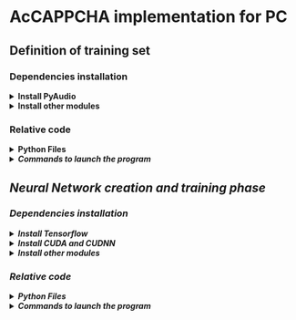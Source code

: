 # AcCAPPCHA implementation for PC
## Definition of training set
### Dependencies installation
<details><summary><b>Install PyAudio</b></summary>
<b><i>Linux:</i></b><br>
  <code>
  sudo apt install portaudio19-dev
  pip3 install pyaudio
  </code><br><br>
  <b><i>Windows:</i></b><br>
  Check the version and either you have 64 or 32 Python just open python on terminal, obtaining for example this result:<br>
  <img src="img/version_python.PNG" width="650" alt="version_python"><br>
  Download from the appropriate <i>.whl</i> file from [here](https://www.lfd.uci.edu/~gohlke/pythonlibs/#pyaudio). An example of the name of this file is <b>PyAudio‑0.2.11‑cp37‑cp37m‑win_amd64.whl</b><br><br>
  Then go to the download folder and install it through the command:<br>
  <code>
  pip3 install PyAudio-0.2.11-cp37-cp37m-win_amd64.whl
  </code><br>
  or<br>
  <code>
  python3 -m pip install PyAudio-0.2.11-cp37-cp37m-win_amd64.whl
  </code>
</details>
<details><summary><b>Install other modules</b></summary>
  Type the following command on terminal:<br>
  <code>
  pip3 install matplotlib pyaudio scipy numpy wave pynput Datetime termcolor argparse csv colorama
  </code><br>
  or<br>
  <code>
  python3 -m pip install matplotlib pyaudio scipy numpy wave pynput Datetime termcolor argparse csv colorama
  </code>
</details>

### Relative code
<details><summary><b>Python Files</b></summary>
  <ul>
  <li><i><b>AcquireAudio.py</b></i><br>File with <i>AcquireAudio<i> class definition that is used to create an object for audio recording and key logging in parallel.</li>
  <li><i><b>ExtractFeatures.py</b></i><br>File with <i>ExtractFeatures<i> class definition that is used to create an object for the analysis and extraction of an audio signal.</li>
  <li><i><b>PlotExtract.py</b></i><br>File with <i>PlotExtract<i> class definition that is used to plot or extract features from audios in an input folder.</li>
  <li><i><b>DatasetAcquisition.py</b></i><br>Main file with command line arguments and creation of objects of other classes.</li>
  </ul>
</details>
<details><summary><b>Commands to launch the program</b></summary>
  <code>
  python3 DatasetAcquisition.py
  </code>
</details>


## Neural Network creation and training phase
### Dependencies installation
<details><summary><b>Install Tensorflow</b></summary>
  Run the following command on terminal:<br>
  <code>
  pip3 install tensorflow
  </code><br>
  or<br>
  <code>
  python3 -m pip install tensorflow
  </code><br>
  Instead of installing <i>tensorflow</i>, I installed <i>tensorflow-gui</i> on Windows to exploit the computation power of my GPU Nvidia GTX 1050 Ti.<br><br>
  <b><i>Linux:</i></b><br>
  I needed to explicitly install keras after tensorflow, using:
  <code>
  pip3 install keras
  </code><br><br>
  <b><i>Windows:</i></b><br>
  Before running the previous command on cmd (as administrator) you need to manage MAX_PATH limitations
  of Windows. To do so, you need to set the register key <code>Computer\HKEY_LOCAL_MACHINE\SYSTEM\CurrentControlSet\Control\FileSystem\LongPathsEnabled</code>
  to value <i>1</i>.
</details>
<details><summary><b>Install CUDA and CUDNN</b></summary>
This dipendency is important for tensorflow to perform computation using the user's NVIDIA GPU card. You can follow the [official installation guide](https://www.tensorflow.org/install/gpu) made by tensorflow team.
</details>
<details><summary><b>Install other modules</b></summary>
  Type the following command on terminal:<br>
  <code>
  pip3 install numpy csv termcolor
  </code><br>
  or<br>
  <code>
  python3 -m pip install numpy csv termcolor
  </code>
</details>

### Relative code
<details><summary><b>Python Files</b></summary>
  <ul>
  <li><i><b>NeuralNetwork.py</b></i><br>File with <i>NeuralNetwork<i> class definition that is used to create an object for construction of a neural network for training and test phase of the algorithm.</li>
  </ul>
</details>
<details><summary><b>Commands to launch the program</b></summary>
  <code>
  python3 NeuralNetwork.py
  </code>
</details>
